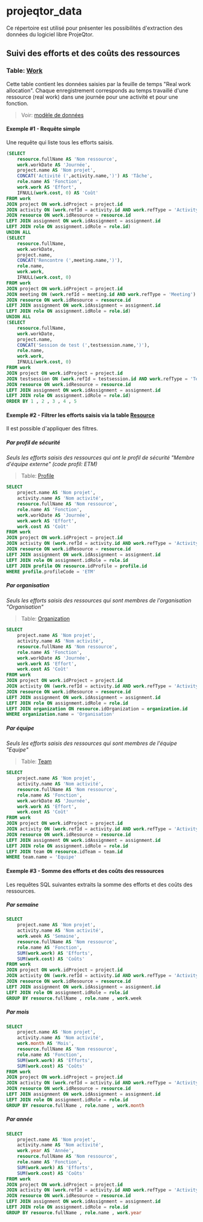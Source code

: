 # projeqtor_data

Ce répertoire est utilisé pour présenter les possibilités d'extraction des données du logiciel libre ProjeQtor.

## Suivi des efforts et des coûts des ressources

### Table: [Work](/tables/table_work.md)

Cette table contient les données saisies par la feuille de temps "Real work allocation". Chaque enregistrement corresponds au temps travaillé d'une ressource (real work) dans une journée pour une activité et pour une fonction.

> Voir: [modèle de données](/md_facette_effort_reel.png)

#### Exemple #1 - Requête simple

Une requête qui liste tous les efforts saisis.

```sql
(SELECT 
    resource.fullName AS 'Nom ressource',
    work.workDate AS 'Journée',    
    project.name AS 'Nom projet',
    CONCAT('Activité (',activity.name,')') AS 'Tâche',
    role.name AS 'Fonction',
    work.work AS 'Effort',
    IFNULL(work.cost, 0) AS 'Coût'
FROM work
JOIN project ON work.idProject = project.id
JOIN activity ON (work.refId = activity.id AND work.refType = 'Activity')
JOIN resource ON work.idResource = resource.id
LEFT JOIN assignment ON work.idAssignment = assignment.id
LEFT JOIN role ON assignment.idRole = role.id)
UNION ALL
(SELECT 
    resource.fullName,
    work.workDate,    
    project.name,
    CONCAT('Rencontre (',meeting.name,')'),
    role.name,
    work.work,
    IFNULL(work.cost, 0)
FROM work
JOIN project ON work.idProject = project.id
JOIN meeting ON (work.refId = meeting.id AND work.refType = 'Meeting')
JOIN resource ON work.idResource = resource.id
LEFT JOIN assignment ON work.idAssignment = assignment.id
LEFT JOIN role ON assignment.idRole = role.id)
UNION ALL
(SELECT 
    resource.fullName,
    work.workDate,    
    project.name,
    CONCAT('Session de test (',testsession.name,')'),
    role.name,
    work.work,
    IFNULL(work.cost, 0)
FROM work
JOIN project ON work.idProject = project.id
JOIN testsession ON (work.refId = testsession.id AND work.refType = 'TestSession')
JOIN resource ON work.idResource = resource.id
LEFT JOIN assignment ON work.idAssignment = assignment.id
LEFT JOIN role ON assignment.idRole = role.id)
ORDER BY 1 , 2 , 3 , 4 , 5
```

#### Exemple #2 - Filtrer les efforts saisis via la table [Resource](/tables/table_resource.md)

Il est possible d'appliquer des filtres.

##### Par profil de sécurité

_Seuls les efforts saisis des ressources qui ont le profil de sécurité "Membre d'équipe externe" (code profil: ETM)_

> Table: [Profile](/tables/table_profile.md)

```sql
SELECT 
    project.name AS 'Nom projet',
    activity.name AS 'Nom activité',
    resource.fullName AS 'Nom ressource',
    role.name AS 'Fonction',
    work.workDate AS 'Journée',
    work.work AS 'Effort',
    work.cost AS 'Coût'
FROM work
JOIN project ON work.idProject = project.id
JOIN activity ON (work.refId = activity.id AND work.refType = 'Activity')
JOIN resource ON work.idResource = resource.id
LEFT JOIN assignment ON work.idAssignment = assignment.id
LEFT JOIN role ON assignment.idRole = role.id
LEFT JOIN profile ON resource.idProfile = profile.id
WHERE profile.profileCode = 'ETM'
```

##### Par organisation

_Seuls les efforts saisis des ressources qui sont membres de l'organisation "Organisation"_

> Table: [Organization](/tables/table_organization.md)


```sql
SELECT 
    project.name AS 'Nom projet',
    activity.name AS 'Nom activité',
    resource.fullName AS 'Nom ressource',
    role.name AS 'Fonction',
    work.workDate AS 'Journée',
    work.work AS 'Effort',
    work.cost AS 'Coût'
FROM work
JOIN project ON work.idProject = project.id
JOIN activity ON (work.refId = activity.id AND work.refType = 'Activity')
JOIN resource ON work.idResource = resource.id
LEFT JOIN assignment ON work.idAssignment = assignment.id
LEFT JOIN role ON assignment.idRole = role.id
LEFT JOIN organization ON resource.idOrganization = organization.id
WHERE organization.name = 'Organisation'
```

##### Par équipe

_Seuls les efforts saisis des ressources qui sont membres de l'équipe "Equipe"_

> Table: [Team](/tables/table_team.md)

```sql
SELECT 
    project.name AS 'Nom projet',
    activity.name AS 'Nom activité',
    resource.fullName AS 'Nom ressource',
    role.name AS 'Fonction',
    work.workDate AS 'Journée',
    work.work AS 'Effort',
    work.cost AS 'Coût'
FROM work
JOIN project ON work.idProject = project.id
JOIN activity ON (work.refId = activity.id AND work.refType = 'Activity')
JOIN resource ON work.idResource = resource.id
LEFT JOIN assignment ON work.idAssignment = assignment.id
LEFT JOIN role ON assignment.idRole = role.id
LEFT JOIN team ON resource.idTeam = team.id
WHERE team.name = 'Equipe'
```


#### Exemple #3 - Somme des efforts et des coûts des ressources 

Les requêtes SQL suivantes extraits la somme des efforts et des coûts des ressources.

##### Par semaine

```sql
SELECT 
    project.name AS 'Nom projet',
    activity.name AS 'Nom activité',
    work.week AS 'Semaine',
    resource.fullName AS 'Nom ressource',
    role.name AS 'Fonction',
    SUM(work.work) AS 'Efforts',
    SUM(work.cost) AS 'Coûts'
FROM work
JOIN project ON work.idProject = project.id
JOIN activity ON (work.refId = activity.id AND work.refType = 'Activity')
JOIN resource ON work.idResource = resource.id
LEFT JOIN assignment ON work.idAssignment = assignment.id
LEFT JOIN role ON assignment.idRole = role.id
GROUP BY resource.fullName , role.name , work.week
```

##### Par mois

```sql
SELECT 
    project.name AS 'Nom projet',
    activity.name AS 'Nom activité',
    work.month AS 'Mois',
    resource.fullName AS 'Nom ressource',
    role.name AS 'Fonction',
    SUM(work.work) AS 'Efforts',
    SUM(work.cost) AS 'Coûts'
FROM work
JOIN project ON work.idProject = project.id
JOIN activity ON (work.refId = activity.id AND work.refType = 'Activity')
JOIN resource ON work.idResource = resource.id
LEFT JOIN assignment ON work.idAssignment = assignment.id
LEFT JOIN role ON assignment.idRole = role.id
GROUP BY resource.fullName , role.name , work.month
```

##### Par année

```sql
SELECT 
    project.name AS 'Nom projet',
    activity.name AS 'Nom activité',
    work.year AS 'Année',
    resource.fullName AS 'Nom ressource',
    role.name AS 'Fonction',
    SUM(work.work) AS 'Efforts',
    SUM(work.cost) AS 'Coûts'
FROM work
JOIN project ON work.idProject = project.id
JOIN activity ON (work.refId = activity.id AND work.refType = 'Activity')
JOIN resource ON work.idResource = resource.id
LEFT JOIN assignment ON work.idAssignment = assignment.id
LEFT JOIN role ON assignment.idRole = role.id
GROUP BY resource.fullName , role.name , work.year
```

